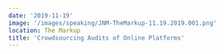 ```yaml
---
date: '2019-11-19'
image: '/images/speaking/JNM-TheMarkup-11.19.2019.001.png'
location: The Markup
title: 'Crowdsourcing Audits of Online Platforms'
---
```

